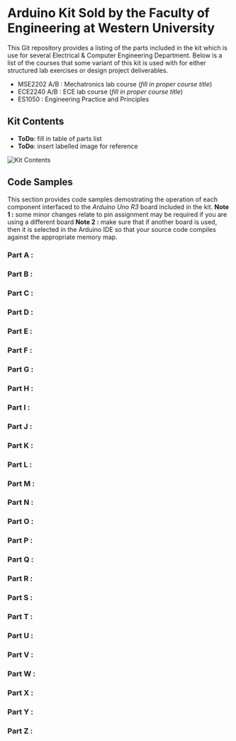 # Arduino Kit Sold by the Faculty of Engineering at Western University

This Git repository provides a listing of the parts included in the kit which is use for several Electrical & Computer Engineering Department.
Below is a list of the courses that some variant of this kit is used with for either structured lab exercises or design project deliverables.

 - MSE2202 A/B : Mechatronics lab course (*fill in proper course title*)
 - ECE2240 A/B : ECE lab course (*fill in proper course title*)
 - ES1050      : Engineering Practice and Principles

## Kit Contents

 - **ToDo**: fill in table of parts list
 - **ToDo**: insert labelled image for reference

![Kit Contents](./figures/'Uno-Kit-Starter-Kit-RFID-Learning-Suite-Labels.png' "Contents of Arduino Kit")



## Code Samples

This section provides code samples demostrating the operation of each component interfaced to the  *Arduino Uno R3* board included in the kit.
**Note 1 :** some minor changes relate to pin assignment may be required if you are using a different board
**Note 2 :** make sure that if another board is used, then it is selected in the Arduino IDE so that your source code compiles against the appropriate memory map.

### Part A : 

### Part B :

### Part C :

### Part D :

### Part E :

### Part F :

### Part G :

### Part H :

### Part I :

### Part J :

### Part K :

### Part L :

### Part M :

### Part N :

### Part O :

### Part P :

### Part Q :

### Part R :

### Part S :

### Part T :

### Part U :

### Part V :

### Part W :

### Part X :

### Part Y :

### Part Z :




